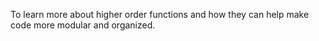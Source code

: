 To learn more about higher order functions and how they can help make code more modular and organized.